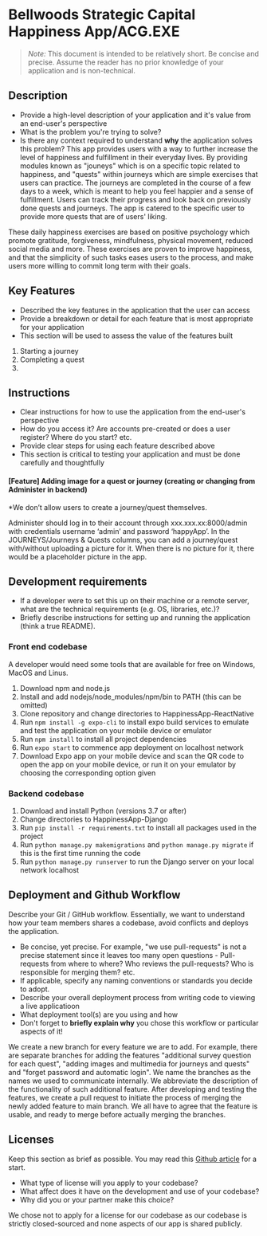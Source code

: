 # Bellwoods Strategic Capital Happiness App/ACG.EXE

> _Note:_ This document is intended to be relatively short. Be concise and precise. Assume the reader has no prior knowledge of your application and is non-technical. 

## Description 
 * Provide a high-level description of your application and it's value from an end-user's perspective
 * What is the problem you're trying to solve?
 * Is there any context required to understand **why** the application solves this problem?
This app provides users with a way to further increase the level of happiness and fulfillment in their everyday lives. By
providing modules known as "jouneys" which is on a specific topic related to happiness, and "quests" within journeys which
are simple exercises that users can practice. The journeys are completed in the course of a few days to a week, which is meant
to help you feel happier and a sense of fulfillment. Users can track their progress and look back on previously done quests
and journeys. The app is catered to the specific user to provide more quests that are of users' liking.

These daily happiness exercises are based on positive psychology which promote gratitude, forgiveness, mindfulness, physical 
movement, reduced social media and more. These exercises are proven to improve happiness, and that the simplicity of such 
tasks eases users to the process, and make users more willing to commit long term with their goals.

## Key Features
 * Described the key features in the application that the user can access
 * Provide a breakdown or detail for each feature that is most appropriate for your application
 * This section will be used to assess the value of the features built
1. Starting a journey
2. Completing a quest
3. 

## Instructions
 * Clear instructions for how to use the application from the end-user's perspective
 * How do you access it? Are accounts pre-created or does a user register? Where do you start? etc. 
 * Provide clear steps for using each feature described above
 * This section is critical to testing your application and must be done carefully and thoughtfully

 #### [Feature] Adding image for a quest or journey (creating or changing from Administer in backend)
 
 *We don’t allow users to create a journey/quest themselves.

 Administer should log in to their account through xxx.xxx.xx:8000/admin with credentials username ‘admin’ and password ‘happyApp’. In the JOURNEYS/Journeys & Quests columns, you can add a journey/quest with/without uploading a picture for it. When there is no picture for it, there would be a placeholder picture in the app. 
 
 ## Development requirements
 * If a developer were to set this up on their machine or a remote server, what are the technical requirements (e.g. OS, libraries, etc.)?
 * Briefly describe instructions for setting up and running the application (think a true README).

 ### Front end codebase
 A developer would need some tools that are available for free on Windows, MacOS and Linus.
 1) Download npm and node.js
 2) Install and add nodejs/node_modules/npm/bin to PATH (this can be omitted)
 3) Clone repository and change directories to HappinessApp-ReactNative
 4) Run `npm install -g expo-cli` to install expo build services to emulate and test the application on your mobile device or emulator
 5) Run `npm install` to install all project dependencies
 6) Run `expo start` to commence app deployment on localhost network
 7) Download Expo app on your mobile device and scan the QR code to open the app on your mobile device, or run it on your emulator by choosing the corresponding option given

 ### Backend codebase
 1) Download and install Python (versions 3.7 or after)
 2) Change directories to HappinessApp-Django
 3) Run `pip install -r requirements.txt` to install all packages used in the project
 4) Run `python manage.py makemigrations` and `python manage.py migrate` if this is the first time running the code
 5) Run `python manage.py runserver` to run the Django server on your local network localhost
 
 ## Deployment and Github Workflow

Describe your Git / GitHub workflow. Essentially, we want to understand how your team members shares a codebase, avoid conflicts and deploys the application.

 * Be concise, yet precise. For example, "we use pull-requests" is not a precise statement since it leaves too many open questions - Pull-requests from where to where? Who reviews the pull-requests? Who is responsible for merging them? etc.
 * If applicable, specify any naming conventions or standards you decide to adopt.
 * Describe your overall deployment process from writing code to viewing a live applicatioon
 * What deployment tool(s) are you using and how
 * Don't forget to **briefly explain why** you chose this workflow or particular aspects of it!

We create a new branch for every feature we are to add. For example, there are separate branches for adding the features
"additional survey question for each quest", "adding images and multimedia for journeys and quests" and "forget password and
automatic login". We name the branches as the names we used to communicate internally. We abbreviate the description of the functionality
of such additional feature. After developing and testing the features, we create a pull request to initiate the process of merging
the newly added feature to main branch. We all have to agree that the feature is usable, and ready to merge before actually 
merging the branches.

 ## Licenses 

 Keep this section as brief as possible. You may read this [Github article](https://help.github.com/en/github/creating-cloning-and-archiving-repositories/licensing-a-repository) for a start.

 * What type of license will you apply to your codebase?
 * What affect does it have on the development and use of your codebase?
 * Why did you or your partner make this choice?

We chose not to apply for a license for our codebase as our codebase is strictly closed-sourced and none aspects of our app is 
shared publicly. 
